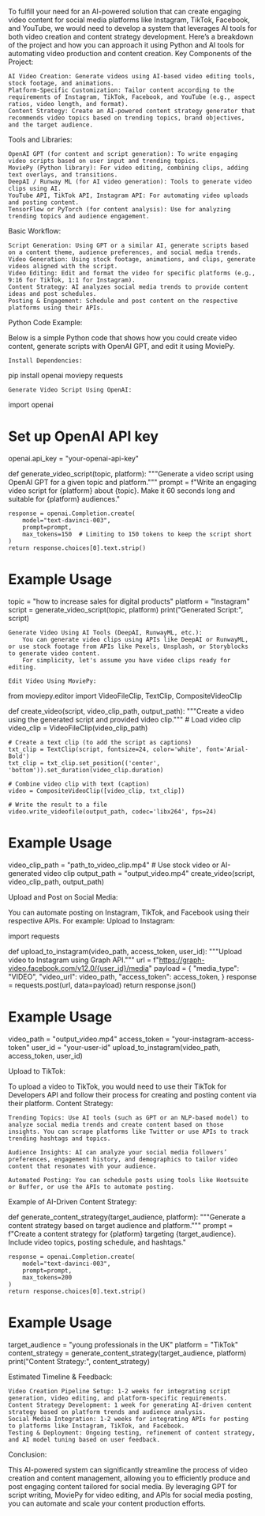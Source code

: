 To fulfill your need for an AI-powered solution that can create engaging video content for social media platforms like Instagram, TikTok, Facebook, and YouTube, we would need to develop a system that leverages AI tools for both video creation and content strategy development. Here’s a breakdown of the project and how you can approach it using Python and AI tools for automating video production and content creation.
Key Components of the Project:

    AI Video Creation: Generate videos using AI-based video editing tools, stock footage, and animations.
    Platform-Specific Customization: Tailor content according to the requirements of Instagram, TikTok, Facebook, and YouTube (e.g., aspect ratios, video length, and format).
    Content Strategy: Create an AI-powered content strategy generator that recommends video topics based on trending topics, brand objectives, and the target audience.

Tools and Libraries:

    OpenAI GPT (for content and script generation): To write engaging video scripts based on user input and trending topics.
    MoviePy (Python library): For video editing, combining clips, adding text overlays, and transitions.
    DeepAI / Runway ML (for AI video generation): Tools to generate video clips using AI.
    YouTube API, TikTok API, Instagram API: For automating video uploads and posting content.
    TensorFlow or PyTorch (for content analysis): Use for analyzing trending topics and audience engagement.

Basic Workflow:

    Script Generation: Using GPT or a similar AI, generate scripts based on a content theme, audience preferences, and social media trends.
    Video Generation: Using stock footage, animations, and clips, generate videos aligned with the script.
    Video Editing: Edit and format the video for specific platforms (e.g., 9:16 for TikTok, 1:1 for Instagram).
    Content Strategy: AI analyzes social media trends to provide content ideas and post schedules.
    Posting & Engagement: Schedule and post content on the respective platforms using their APIs.

Python Code Example:

Below is a simple Python code that shows how you could create video content, generate scripts with OpenAI GPT, and edit it using MoviePy.

    Install Dependencies:

pip install openai moviepy requests

    Generate Video Script Using OpenAI:

import openai

# Set up OpenAI API key
openai.api_key = "your-openai-api-key"

def generate_video_script(topic, platform):
    """Generate a video script using OpenAI GPT for a given topic and platform."""
    prompt = f"Write an engaging video script for {platform} about {topic}. Make it 60 seconds long and suitable for {platform} audiences."

    response = openai.Completion.create(
        model="text-davinci-003",
        prompt=prompt,
        max_tokens=150  # Limiting to 150 tokens to keep the script short
    )
    return response.choices[0].text.strip()

# Example Usage
topic = "how to increase sales for digital products"
platform = "Instagram"
script = generate_video_script(topic, platform)
print("Generated Script:", script)

    Generate Video Using AI Tools (DeepAI, RunwayML, etc.):
        You can generate video clips using APIs like DeepAI or RunwayML, or use stock footage from APIs like Pexels, Unsplash, or Storyblocks to generate video content.
        For simplicity, let's assume you have video clips ready for editing.

    Edit Video Using MoviePy:

from moviepy.editor import VideoFileClip, TextClip, CompositeVideoClip

def create_video(script, video_clip_path, output_path):
    """Create a video using the generated script and provided video clip."""
    # Load video clip
    video_clip = VideoFileClip(video_clip_path)

    # Create a text clip (to add the script as captions)
    txt_clip = TextClip(script, fontsize=24, color='white', font='Arial-Bold')
    txt_clip = txt_clip.set_position(('center', 'bottom')).set_duration(video_clip.duration)

    # Combine video clip with text (caption)
    video = CompositeVideoClip([video_clip, txt_clip])

    # Write the result to a file
    video.write_videofile(output_path, codec='libx264', fps=24)

# Example Usage
video_clip_path = "path_to_video_clip.mp4"  # Use stock video or AI-generated video clip
output_path = "output_video.mp4"
create_video(script, video_clip_path, output_path)

Upload and Post on Social Media:

You can automate posting on Instagram, TikTok, and Facebook using their respective APIs. For example:
Upload to Instagram:

import requests

def upload_to_instagram(video_path, access_token, user_id):
    """Upload video to Instagram using Graph API."""
    url = f"https://graph-video.facebook.com/v12.0/{user_id}/media"
    payload = {
        "media_type": "VIDEO",
        "video_url": video_path,
        "access_token": access_token,
    }
    response = requests.post(url, data=payload)
    return response.json()

# Example Usage
video_path = "output_video.mp4"
access_token = "your-instagram-access-token"
user_id = "your-user-id"
upload_to_instagram(video_path, access_token, user_id)

Upload to TikTok:

To upload a video to TikTok, you would need to use their TikTok for Developers API and follow their process for creating and posting content via their platform.
Content Strategy:

    Trending Topics: Use AI tools (such as GPT or an NLP-based model) to analyze social media trends and create content based on those insights. You can scrape platforms like Twitter or use APIs to track trending hashtags and topics.

    Audience Insights: AI can analyze your social media followers’ preferences, engagement history, and demographics to tailor video content that resonates with your audience.

    Automated Posting: You can schedule posts using tools like Hootsuite or Buffer, or use the APIs to automate posting.

Example of AI-Driven Content Strategy:

def generate_content_strategy(target_audience, platform):
    """Generate a content strategy based on target audience and platform."""
    prompt = f"Create a content strategy for {platform} targeting {target_audience}. Include video topics, posting schedule, and hashtags."

    response = openai.Completion.create(
        model="text-davinci-003",
        prompt=prompt,
        max_tokens=200
    )
    return response.choices[0].text.strip()

# Example Usage
target_audience = "young professionals in the UK"
platform = "TikTok"
content_strategy = generate_content_strategy(target_audience, platform)
print("Content Strategy:", content_strategy)

Estimated Timeline & Feedback:

    Video Creation Pipeline Setup: 1-2 weeks for integrating script generation, video editing, and platform-specific requirements.
    Content Strategy Development: 1 week for generating AI-driven content strategy based on platform trends and audience analysis.
    Social Media Integration: 1-2 weeks for integrating APIs for posting to platforms like Instagram, TikTok, and Facebook.
    Testing & Deployment: Ongoing testing, refinement of content strategy, and AI model tuning based on user feedback.

Conclusion:

This AI-powered system can significantly streamline the process of video creation and content management, allowing you to efficiently produce and post engaging content tailored for social media. By leveraging GPT for script writing, MoviePy for video editing, and APIs for social media posting, you can automate and scale your content production efforts.
